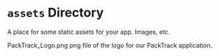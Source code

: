 # `assets` Directory

A place for some static assets for your app.  Images, etc.

PackTrack_Logo.png
png file of the logo for our PackTrack application.